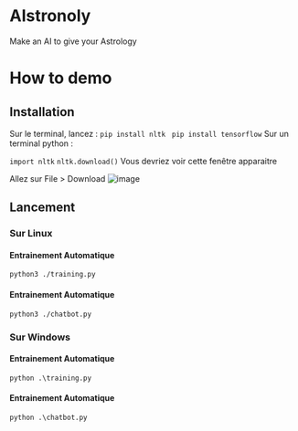 # AIstronoly
Make an AI to give your Astrology 
# How to demo

 ## Installation
 Sur le terminal, lancez : 
``` pip install nltk  ```
``` pip install tensorflow ```
 Sur un terminal python :

``` import nltk ```
``` nltk.download() ```
Vous devriez voir cette fenêtre apparaitre

Allez sur File > Download
![image](./fenetre.png)

 ## Lancement

### Sur Linux
#### Entrainement Automatique
``` python3 ./training.py ```

#### Entrainement Automatique
``` python3 ./chatbot.py ```

### Sur Windows
#### Entrainement Automatique
``` python .\training.py ```

#### Entrainement Automatique
``` python .\chatbot.py ```


